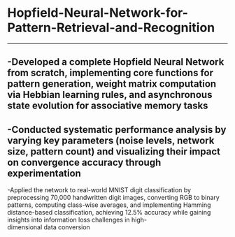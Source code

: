 # Hopfield-Neural-Network-for-Pattern-Retrieval-and-Recognition
---

-Developed a complete Hopfield Neural Network from scratch, implementing core functions for pattern generation, weight matrix computation via Hebbian learning rules, and asynchronous state evolution for associative memory tasks
---
-Conducted systematic performance analysis by varying key parameters (noise levels, network size, pattern count) and visualizing their impact on convergence accuracy through experimentation
---
-Applied the network to real-world MNIST digit classification by preprocessing 70,000 handwritten digit images, converting RGB to binary patterns, computing class-wise averages, and implementing Hamming distance-based classification, achieving 12.5% accuracy while gaining insights into information loss challenges in high-dimensional data conversion
